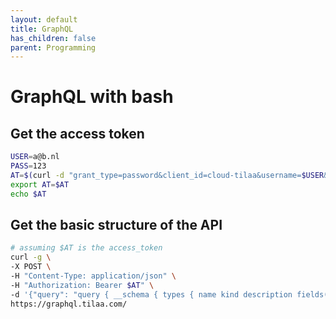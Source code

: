 ```yaml
---
layout: default
title: GraphQL
has_children: false
parent: Programming
---
```


# GraphQL with bash

## Get the access token

```bash
USER=a@b.nl
PASS=123
AT=$(curl -d "grant_type=password&client_id=cloud-tilaa&username=$USER&password=$PASS" -X POST https://auth.tilaa.com/auth/realms/Tilaa/protocol/openid-connect/token |& jq .access_token)
export AT=$AT
echo $AT
```

## Get the basic structure of the API

```bash
# assuming $AT is the access_token
curl -g \
-X POST \
-H "Content-Type: application/json" \
-H "Authorization: Bearer $AT" \
-d '{"query": "query { __schema { types { name kind description fields(includeDeprecated: true) { name description type { name kind } args { name description type { name kind } defaultValue } } } } }"}' \
https://graphql.tilaa.com/
```
